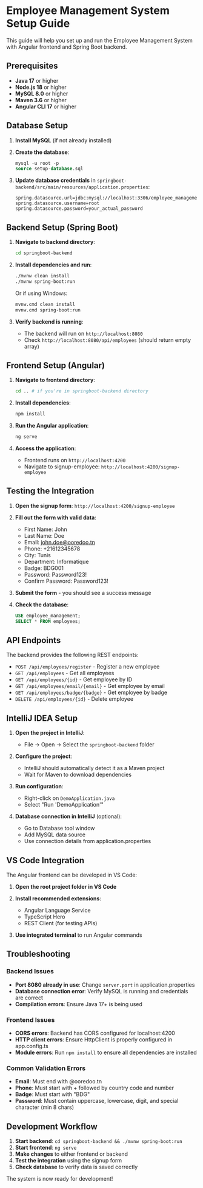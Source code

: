 # Employee Management System Setup Guide

This guide will help you set up and run the Employee Management System with Angular frontend and Spring Boot backend.

## Prerequisites

- **Java 17** or higher
- **Node.js 18** or higher
- **MySQL 8.0** or higher
- **Maven 3.6** or higher
- **Angular CLI 17** or higher

## Database Setup

1. **Install MySQL** (if not already installed)
2. **Create the database**:
   ```sql
   mysql -u root -p
   source setup-database.sql
   ```
   
3. **Update database credentials** in `springboot-backend/src/main/resources/application.properties`:
   ```properties
   spring.datasource.url=jdbc:mysql://localhost:3306/employee_management
   spring.datasource.username=root
   spring.datasource.password=your_actual_password
   ```

## Backend Setup (Spring Boot)

1. **Navigate to backend directory**:
   ```bash
   cd springboot-backend
   ```

2. **Install dependencies and run**:
   ```bash
   ./mvnw clean install
   ./mvnw spring-boot:run
   ```

   Or if using Windows:
   ```bash
   mvnw.cmd clean install
   mvnw.cmd spring-boot:run
   ```

3. **Verify backend is running**:
   - The backend will run on `http://localhost:8080`
   - Check `http://localhost:8080/api/employees` (should return empty array)

## Frontend Setup (Angular)

1. **Navigate to frontend directory**:
   ```bash
   cd .. # if you're in springboot-backend directory
   ```

2. **Install dependencies**:
   ```bash
   npm install
   ```

3. **Run the Angular application**:
   ```bash
   ng serve
   ```

4. **Access the application**:
   - Frontend runs on `http://localhost:4200`
   - Navigate to signup-employee: `http://localhost:4200/signup-employee`

## Testing the Integration

1. **Open the signup form**: `http://localhost:4200/signup-employee`

2. **Fill out the form with valid data**:
   - First Name: John
   - Last Name: Doe
   - Email: john.doe@ooredoo.tn
   - Phone: +21612345678
   - City: Tunis
   - Department: Informatique
   - Badge: BDG001
   - Password: Password123!
   - Confirm Password: Password123!

3. **Submit the form** - you should see a success message

4. **Check the database**:
   ```sql
   USE employee_management;
   SELECT * FROM employees;
   ```

## API Endpoints

The backend provides the following REST endpoints:

- `POST /api/employees/register` - Register a new employee
- `GET /api/employees` - Get all employees
- `GET /api/employees/{id}` - Get employee by ID
- `GET /api/employees/email/{email}` - Get employee by email
- `GET /api/employees/badge/{badge}` - Get employee by badge
- `DELETE /api/employees/{id}` - Delete employee

## IntelliJ IDEA Setup

1. **Open the project in IntelliJ**:
   - File → Open → Select the `springboot-backend` folder

2. **Configure the project**:
   - IntelliJ should automatically detect it as a Maven project
   - Wait for Maven to download dependencies

3. **Run configuration**:
   - Right-click on `DemoApplication.java`
   - Select "Run 'DemoApplication'"

4. **Database connection in IntelliJ** (optional):
   - Go to Database tool window
   - Add MySQL data source
   - Use connection details from application.properties

## VS Code Integration

The Angular frontend can be developed in VS Code:

1. **Open the root project folder in VS Code**
2. **Install recommended extensions**:
   - Angular Language Service
   - TypeScript Hero
   - REST Client (for testing APIs)

3. **Use integrated terminal** to run Angular commands

## Troubleshooting

### Backend Issues
- **Port 8080 already in use**: Change `server.port` in application.properties
- **Database connection error**: Verify MySQL is running and credentials are correct
- **Compilation errors**: Ensure Java 17+ is being used

### Frontend Issues
- **CORS errors**: Backend has CORS configured for localhost:4200
- **HTTP client errors**: Ensure HttpClient is properly configured in app.config.ts
- **Module errors**: Run `npm install` to ensure all dependencies are installed

### Common Validation Errors
- **Email**: Must end with @ooredoo.tn
- **Phone**: Must start with + followed by country code and number
- **Badge**: Must start with "BDG"
- **Password**: Must contain uppercase, lowercase, digit, and special character (min 8 chars)

## Development Workflow

1. **Start backend**: `cd springboot-backend && ./mvnw spring-boot:run`
2. **Start frontend**: `ng serve`
3. **Make changes** to either frontend or backend
4. **Test the integration** using the signup form
5. **Check database** to verify data is saved correctly

The system is now ready for development!